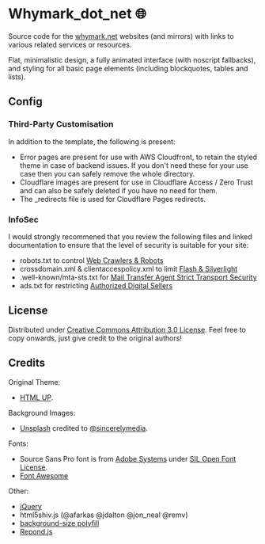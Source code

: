 # Whymark_dot_net :globe_with_meridians:
Source code for the [whymark.net](https://whymark.net/) websites (and mirrors) with links to various related services or resources.

Flat, minimalistic design, a fully animated interface (with noscript fallbacks), and styling for all basic page elements (including blockquotes, tables and lists).

## Config
### Third-Party Customisation
In addition to the template, the following is present:
- Error pages are present for use with AWS Cloudfront, to retain the styled theme in case of backend issues. If you don't need these for your use case then you can safely remove the whole directory.
- Cloudflare images are present for use in Cloudflare Access / Zero Trust and can also be safely deleted if you have no need for them.
- The _redirects file is used for Cloudflare Pages redirects.

### InfoSec
I would strongly recommened that you review the following files and linked documentation to ensure that the level of security is suitable for your site:
- robots.txt to control [Web Crawlers & Robots](https://en.wikipedia.org/wiki/Robots_exclusion_standard)
- crossdomain.xml & clientaccespolicy.xml to limit [Flash & Silverlight](https://en.wikipedia.org/wiki/Cross-site_request_forgery)
- .well-known/mta-sts.txt for [Mail Transfer Agent Strict Transport Security](https://www.ncsc.gov.uk/collection/email-security-and-anti-spoofing/using-mta-sts-to-protect-the-privacy-of-your-emails)
- ads.txt for restricting [Authorized Digital Sellers](https://iabtechlab.com/ads-txt/)

## License
Distributed under [Creative Commons Attribution 3.0 License](https://creativecommons.org/licenses/by/3.0/). Feel free to copy onwards, just give credit to the original authors!

## Credits
Original Theme:  
- [HTML UP](https://html5up.net/astral).

Background Images:  
- [Unsplash](https://unsplash.com/photos/gPnHi8AmO5k) credited to [@sincerelymedia](https://unsplash.com/@sincerelymedia).

Fonts:
- Source Sans Pro font is from [Adobe Systems](https://www.adobe.com/) under [SIL Open Font License](https://scripts.sil.org/cms/scripts/page.php?site_id=nrsi&id=OFL).
- [Font Awesome](https://github.com/FortAwesome/Font-Awesome)

Other:  
- [jQuery](jquery.com)
- html5shiv.js (@afarkas @jdalton @jon_neal @remv)
- [background-size polyfill](https://github.com/louisremi/background-size-polyfill)
- [Repond.js](https://github.com/scottjehl/Respond)
